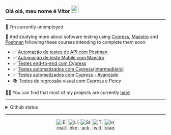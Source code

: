 ### Olá olá, meu nome é Vítor <img src='https://user-images.githubusercontent.com/1303154/88677602-1635ba80-d120-11ea-84d8-d263ba5fc3c0.gif' width='24px' alt='hi'>

---

🤖 I'm currently unemployed


🌱 And studying more about software testing using [Cypress](https://www.cypress.io/), [Maestro](https://maestro.mobile.dev/) and [Postman](https://www.postman.com/) following these courses intending to complete them soon:
- ✅ [Automação de testes de API com Postman](https://www.udemy.com/course/automacao-de-testes-de-api-com-postman-projeto-de-testes/)
- ✅ [Automação de teste Mobile com Maestro](https://automacaodetestemobilecomomaes.club.hotmart.com/)
- ✅ [Testes end-to-end com Cypress](https://www.udemy.com/course/testes-end-to-end-com-cypress/)
- ✅ [Testes automatizados com Cypress(intermediário)](https://www.udemy.com/course/testes-automatizados-com-cypress-intermediario/)
- ✅ [Testes automatizados com Cypress - Avançado](https://www.udemy.com/course/testes-automatizados-com-cypress-avancado/)
- 📚 [Testes de regressão visual com Cypress e Percy](https://www.udemy.com/course/testes-automatizados-com-cypress-e-percy-basico/)
  

👨‍💻 You can find that most of my projects are currently [here](https://github.com/vitorrsbarbosa?tab=repositories)

---

<details>
<summary> Github status </summary>
<p>
<table><tr>
    <td><img width="630px" align="center" src="https://github-readme-stats.vercel.app/api?username=vitorrsbarbosa&count_private=true&show_icons=true&hide=contribs&theme=transparent"/></td>
    <td><img width="400px" align="center" src="https://github-readme-stats.vercel.app/api/top-langs/?username=vitorrsbarbosa&layout=compact&langs_count=8&hide=css,html&theme=transparent" /></td>
</tr></table>
    NOTE: This does not indicate my skill level or language proficiency, it's merely a GitHub metric of which languages I have the most code of on GitHub.
</p>
</details>

---

<p align="center">
<a href="mailto:vitorricardosilvabarbosa@gmail.com">
<img align="center"
src="https://cdn-icons-png.flaticon.com/512/60/60543.png"
alt='Email' width="34" /></a>
<a href="https://linkedin.com/in/vitor-rs-barbosa" target="blank">
<img align="center"
src="https://cdn-icons-png.flaticon.com/512/2111/2111532.png"
alt="LinkedIn" width="34" /></a>
<a href="https://stackoverflow.com/users/11820661/vitor-barbosa" target="blank">
<img align="center"
src="https://cdn-icons-png.flaticon.com/512/2111/2111806.png"
alt="StackOverflow" width="34" /></a>
<a href="https://twitter.com/vrs_barbosa" target="blank">
<img align="center"
src="https://cdn-icons-png.flaticon.com/512/25/25347.png"
alt="Twitter" width="34" /></a>
<a href="https://instagram.com/v_r_s_b" target="blank">
<img align="center"
src="https://cdn-icons-png.flaticon.com/512/3661/3661391.png"
alt="Instagram" width="34" /></a>
</p>

